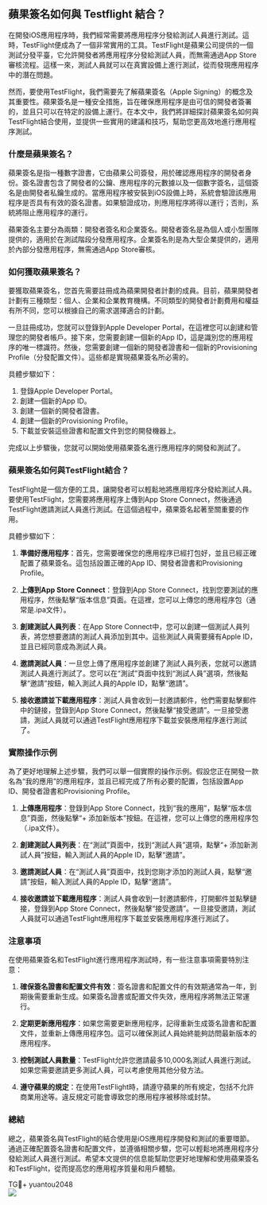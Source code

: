 ## 蘋果簽名如何與 Testflight 結合？

在開發iOS應用程序時，我們經常需要將應用程序分發給測試人員進行測試。這時，TestFlight便成為了一個非常實用的工具。TestFlight是蘋果公司提供的一個測試分發平臺，它允許開發者將應用程序分發給測試人員，而無需通過App Store審核流程。這樣一來，測試人員就可以在真實設備上進行測試，從而發現應用程序中的潛在問題。

然而，要使用TestFlight，我們需要先了解蘋果簽名（Apple Signing）的概念及其重要性。蘋果簽名是一種安全措施，旨在確保應用程序是由可信的開發者簽署的，並且只可以在特定的設備上運行。在本文中，我們將詳細探討蘋果簽名如何與TestFlight結合使用，並提供一些實用的建議和技巧，幫助您更高效地進行應用程序測試。

### 什麼是蘋果簽名？

蘋果簽名是指一種數字證書，它由蘋果公司簽發，用於確認應用程序的開發者身份。簽名證書包含了開發者的公鑰、應用程序的元數據以及一個數字簽名，這個簽名是由開發者私鑰生成的。當應用程序被安裝到iOS設備上時，系統會驗證該應用程序是否具有有效的簽名證書。如果驗證成功，則應用程序將得以運行；否則，系統將阻止應用程序的運行。

蘋果簽名主要分為兩類：開發者簽名和企業簽名。開發者簽名是為個人或小型團隊提供的，適用於在測試階段分發應用程序。企業簽名則是為大型企業提供的，適用於內部分發應用程序，無需通過App Store審核。

### 如何獲取蘋果簽名？

要獲取蘋果簽名，您首先需要註冊成為蘋果開發者計劃的成員。目前，蘋果開發者計劃有三種類型：個人、企業和企業教育機構。不同類型的開發者計劃費用和權益有所不同，您可以根據自己的需求選擇適合的計劃。

一旦註冊成功，您就可以登錄到Apple Developer Portal，在這裡您可以創建和管理您的開發者帳戶。接下來，您需要創建一個新的App ID，這是識別您的應用程序的唯一標識符。然後，您需要創建一個新的開發者證書和一個新的Provisioning Profile（分發配置文件）。這些都是實現蘋果簽名所必需的。

具體步驟如下：

1. 登錄Apple Developer Portal。
2. 創建一個新的App ID。
3. 創建一個新的開發者證書。
4. 創建一個新的Provisioning Profile。
5. 下載並安裝這些證書和配置文件到您的開發機器上。

完成以上步驟後，您就可以開始使用蘋果簽名進行應用程序的開發和測試了。

### 蘋果簽名如何與TestFlight結合？

TestFlight是一個方便的工具，讓開發者可以輕鬆地將應用程序分發給測試人員。要使用TestFlight，您需要將應用程序上傳到App Store Connect，然後通過TestFlight邀請測試人員進行測試。在這個過程中，蘋果簽名起著至關重要的作用。

具體步驟如下：

1. **準備好應用程序**：首先，您需要確保您的應用程序已經打包好，並且已經正確配置了蘋果簽名。這包括設置正確的App ID、開發者證書和Provisioning Profile。

2. **上傳到App Store Connect**：登錄到App Store Connect，找到您要測試的應用程序，然後點擊“版本信息”頁面。在這裡，您可以上傳您的應用程序包（通常是.ipa文件）。

3. **創建測試人員列表**：在App Store Connect中，您可以創建一個測試人員列表，將您想要邀請的測試人員添加到其中。這些測試人員需要擁有Apple ID，並且已經同意成為測試人員。

4. **邀請測試人員**：一旦您上傳了應用程序並創建了測試人員列表，您就可以邀請測試人員進行測試了。您可以在“測試”頁面中找到“測試人員”選項，然後點擊“邀請”按鈕，輸入測試人員的Apple ID，點擊“邀請”。

5. **接收邀請並下載應用程序**：測試人員會收到一封邀請郵件，他們需要點擊郵件中的鏈接，登錄到App Store Connect，然後點擊“接受邀請”。一旦接受邀請，測試人員就可以通過TestFlight應用程序下載並安裝應用程序進行測試了。

### 實際操作示例

為了更好地理解上述步驟，我們可以舉一個實際的操作示例。假設您正在開發一款名為“我的應用”的應用程序，並且已經完成了所有必要的配置，包括設置App ID、開發者證書和Provisioning Profile。

1. **上傳應用程序**：登錄到App Store Connect，找到“我的應用”，點擊“版本信息”頁面，然後點擊“+ 添加新版本”按鈕。在這裡，您可以上傳您的應用程序包（.ipa文件）。

2. **創建測試人員列表**：在“測試”頁面中，找到“測試人員”選項，點擊“+ 添加新測試人員”按鈕，輸入測試人員的Apple ID，點擊“邀請”。

3. **邀請測試人員**：在“測試人員”頁面中，找到您剛才添加的測試人員，點擊“邀請”按鈕，輸入測試人員的Apple ID，點擊“邀請”。

4. **接收邀請並下載應用程序**：測試人員會收到一封邀請郵件，打開郵件並點擊鏈接，登錄到App Store Connect，然後點擊“接受邀請”。一旦接受邀請，測試人員就可以通過TestFlight應用程序下載並安裝應用程序進行測試了。

### 注意事項

在使用蘋果簽名和TestFlight進行應用程序測試時，有一些注意事項需要特別注意：

1. **確保簽名證書和配置文件有效**：簽名證書和配置文件的有效期通常為一年，到期後需要重新生成。如果簽名證書或配置文件失效，應用程序將無法正常運行。

2. **定期更新應用程序**：如果您需要更新應用程序，記得重新生成簽名證書和配置文件，並重新上傳應用程序包。這可以確保測試人員始終能夠訪問最新版本的應用程序。

3. **控制測試人員數量**：TestFlight允許您邀請最多10,000名測試人員進行測試。如果您需要邀請更多測試人員，可以考慮使用其他分發方法。

4. **遵守蘋果的規定**：在使用TestFlight時，請遵守蘋果的所有規定，包括不允許商業用途等。違反規定可能會導致您的應用程序被移除或封禁。

### 總結

總之，蘋果簽名與TestFlight的結合使用是iOS應用程序開發和測試的重要環節。通過正確配置簽名證書和配置文件，並遵循相關步驟，您可以輕鬆地將應用程序分發給測試人員進行測試。希望本文提供的信息能幫助您更好地理解和使用蘋果簽名和TestFlight，從而提高您的應用程序質量和用戶體驗。

TG💪+ yuantou2048  
![](https://github.com/user-attachments/assets/b096be7b-4918-425d-a280-69484dc5cd6f)